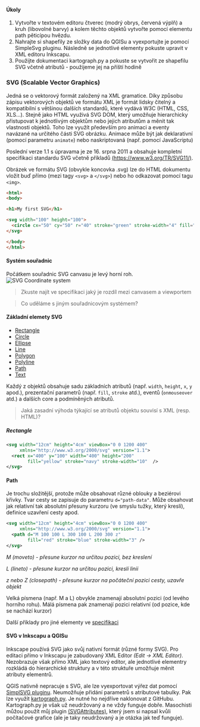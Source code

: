 #### Úkoly
1. Vytvořte v textovém editoru čtverec (modrý obrys, červená výplň) a kruh (libovolné barvy) a kolem těchto objektů vytvořte pomocí elementu path pěticípou hvězdu.
2. Nahrajte si shapefily ze složky data do QGISu a vyexportujte je pomocí SimpleSvg pluginu. Následně se jednotlivé elementy pokuste upravit v XML editoru Inkscapu.
3. Použijte dokumentaci kartograph.py a pokuste se vytvořit ze shapefilu SVG včetně atributů - použijeme jej na příští hodině

### SVG (Scalable Vector Graphics)
Jedná se o vektorový formát založený na XML gramatice. Díky způsobu zápisu vektorových objektů ve formátu XML je formát lidsky čitelný a kompatibilní s většinou dalších standardů, které vydává W3C (HTML, CSS, XLS...). Stejně jako HTML využivá SVG DOM, který umožňuje hierarchicky přistupovat k jednotlivým objektům nebo jejich atributům a měnit tak vlastnosti objektů. Toho lze využít především pro animaci a eventy navázané na určitého části SVG obrázku. Animace může být jak deklarativní (pomocí parametru `animate`) nebo naskriptovaná (např. pomocí JavaScriptu)

Poslední verze 1.1 s úpravama je ze 16. srpna 2011 a obsahuje kompletní specifikaci standardu SVG včetně příkladů [(https://www.w3.org/TR/SVG11/)](https://www.w3.org/TR/SVG11/).

Obrázek ve formátu SVG (obvykle koncovka .svg) lze do HTML dokumentu vložit buď přímo (mezi tagy `<svg>` a `</svg>`) nebo ho odkazovat pomocí tagu `<img>`.
```html
<html>
<body>

<h1>My first SVG</h1>

<svg width="100" height="100">
  <circle cx="50" cy="50" r="40" stroke="green" stroke-width="4" fill="yellow" />
</svg>

</body>
</html>
```

#### Systém souřadnic
Počátkem souřadnic SVG canvasu je levý horní roh. 
![SVG Coordinate system](https://raw.githubusercontent.com/Bulva/kartograficka-vizualizace/master/03-Z%C3%A1klady-SVG/images/InitialCoords.png)
> Zkuste najít ve specifikaci jaký je rozdíl mezi canvasem a viewportem

> Co uděláme s jiným souřadnicovým systémem?

#### Základní elemety SVG
* [Rectangle](https://www.w3.org/TR/SVG11/shapes.html#RectElement)
* [Circle](https://www.w3.org/TR/SVG11/shapes.html#CircleElement)
* [Ellipse](https://www.w3.org/TR/SVG11/shapes.html#EllipseElement)
* [Line](https://www.w3.org/TR/SVG11/shapes.html#LineElement)
* [Polygon](https://www.w3.org/TR/SVG11/shapes.html#PolygonElement)
* [Polyline](https://www.w3.org/TR/SVG11/shapes.html#PolylineElement)
* [Path](https://www.w3.org/TR/SVG11/paths.html)
* [Text](https://www.w3.org/TR/SVG11/text.html)

Každý z objektů obsahuje sadu základních atributů (např. `width`, `height`, `x`, `y` apod.), prezentační parametrů (např. `fill`, `stroke` atd.), eventů (`onmouseover` atd.) a dalších core a podmíněných atributů.
> Jaká zasadní výhoda týkající se atributů objektu souvisí s XML (resp. HTML)? 

##### Rectangle
```xml
<svg width="12cm" height="4cm" viewBox="0 0 1200 400"
     xmlns="http://www.w3.org/2000/svg" version="1.1">
  <rect x="400" y="100" width="400" height="200"
        fill="yellow" stroke="navy" stroke-width="10"  />
</svg>
```

#### Path
Je trochu složitější, protože může obsahovat různé oblouky a beziérovi křivky. Tvar cesty se zapisuje do parametru `d="path-data"`. Může obsahovat jak relativní tak absolutní přesuny kurzoru (ve smyslu tužky, který kreslí), definice uzavření cesty apod.
```xml
<svg width="12cm" height="4cm" viewBox="0 0 1200 400"
     xmlns="http://www.w3.org/2000/svg" version="1.1">
  <path d="M 100 100 L 300 100 L 200 300 z"
        fill="red" stroke="blue" stroke-width="3" />
</svg>
```
_M (moveto) - přesune kurzor na určitou pozici, bez kreslení_

_L (lineto) - přesune kurzor na určitou pozici, kreslí linii_

_z nebo Z (closepath) - přesune kurzor na počáteční pozici cesty, uzavře objekt_

Velká písmena (např. M a L) obvykle znamenají absolutní pozici (od levého horního rohu). Málá písmena pak znamenají pozici relativní (od pozice, kde se nachází kurzor)

Další příklady pro jiné elementy ve [specifikaci](https://www.w3.org/TR/SVG11/)

#### SVG v Inkscapu a QGISu
Inkscape používá SVG jako svůj nativní formát (různé formy SVG). Pro editaci přímo v Inkscapu je zabudovaný XML Editor _(Edit -> XML Editor)_. Nezobrazuje však přímo XML jako textový editor, ale jednotlivé elementry rozkládá do hierarchické struktury a v této struktuře umožňuje měnit atributy elementrů.

QGIS nativně nepracuje s SVG, ale lze vyexportovat výřez dat pomocí [SimplSVG pluginu](https://plugins.qgis.org/plugins/simplesvg/). Neumožňuje přidání parametrů s atributové tabulky. Pak lze využít [kartograph.py](http://kartograph.org/docs/kartograph.py/). Je nutné ho nejdříve naklonovat z GitHubu. Kartograph.py je však už neudržovaný a ne vždy funguje dobře. Masochisti můžou použít můj plugin [(SVGAttributes)](https://github.com/Bulva/SvgAttributes), který jsem si napsal kvůli počítačové grafice (ale je taky neudržovaný a je otázka jak teď funguje).







